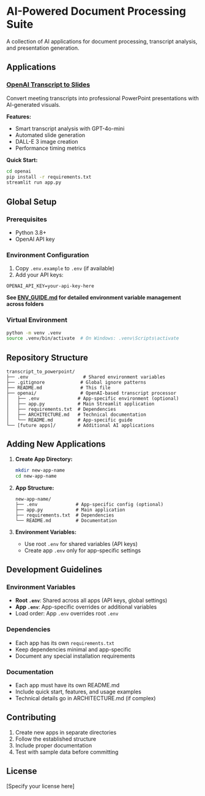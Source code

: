 # AI-Powered Document Processing Suite

A collection of AI applications for document processing, transcript analysis, and presentation generation.

## Applications

### [OpenAI Transcript to Slides](./openai/)
Convert meeting transcripts into professional PowerPoint presentations with AI-generated visuals.

**Features:**
- Smart transcript analysis with GPT-4o-mini
- Automated slide generation
- DALL-E 3 image creation
- Performance timing metrics

**Quick Start:**
```bash
cd openai
pip install -r requirements.txt
streamlit run app.py
```

## Global Setup

### Prerequisites
- Python 3.8+
- OpenAI API key

### Environment Configuration
1. Copy `.env.example` to `.env` (if available)
2. Add your API keys:
```env
OPENAI_API_KEY=your-api-key-here
```

**See [ENV_GUIDE.md](./ENV_GUIDE.md) for detailed environment variable management across folders**

### Virtual Environment
```bash
python -m venv .venv
source .venv/bin/activate  # On Windows: .venv\Scripts\activate
```

## Repository Structure

```
transcript_to_powerpoint/
├── .env                    # Shared environment variables
├── .gitignore             # Global ignore patterns
├── README.md              # This file
├── openai/                # OpenAI-based transcript processor
│   ├── .env              # App-specific environment (optional)
│   ├── app.py            # Main Streamlit application
│   ├── requirements.txt  # Dependencies
│   ├── ARCHITECTURE.md   # Technical documentation
│   └── README.md         # App-specific guide
└── [future apps]/        # Additional AI applications
```

## Adding New Applications

1. **Create App Directory:**
   ```bash
   mkdir new-app-name
   cd new-app-name
   ```

2. **App Structure:**
   ```
   new-app-name/
   ├── .env              # App-specific config (optional)
   ├── app.py            # Main application
   ├── requirements.txt  # Dependencies
   └── README.md         # Documentation
   ```

3. **Environment Variables:**
   - Use root `.env` for shared variables (API keys)
   - Create app `.env` only for app-specific settings

## Development Guidelines

### Environment Variables
- **Root `.env`**: Shared across all apps (API keys, global settings)
- **App `.env`**: App-specific overrides or additional variables
- Load order: App `.env` overrides root `.env`

### Dependencies
- Each app has its own `requirements.txt`
- Keep dependencies minimal and app-specific
- Document any special installation requirements

### Documentation
- Each app must have its own README.md
- Include quick start, features, and usage examples
- Technical details go in ARCHITECTURE.md (if complex)

## Contributing

1. Create new apps in separate directories
2. Follow the established structure
3. Include proper documentation
4. Test with sample data before committing

## License

[Specify your license here]

